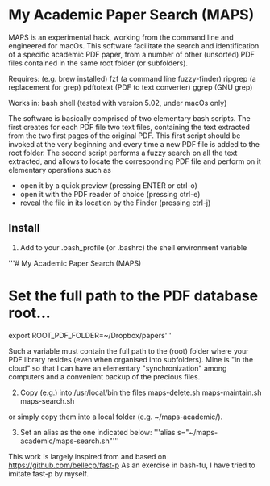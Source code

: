 # My Academic Paper Search (MAPS)

MAPS is an experimental hack, working from the command line and
engineered for macOs.
This software facilitate the search and identification of a specific
academic PDF paper, from a number of other (unsorted) PDF files contained
in the same root folder (or subfolders).

Requires: (e.g. brew installed) 	fzf (a command line fuzzy-finder)
									ripgrep (a replacement for grep)
									pdftotext (PDF to text converter)
									ggrep (GNU grep)

Works in: bash shell (tested with version 5.02, under macOs only)

The software is basically comprised of two elementary bash scripts. The first
creates for each PDF file two text files, containing the text extracted
from the two first pages of the original PDF. This first script should be
invoked at the very beginning and every time a new PDF file is added to the
root folder.
The second script performs a fuzzy search on all the text extracted, and allows to
locate the corresponding PDF file and perform on it elementary operations such as
 - open it by a quick preview (pressing ENTER or ctrl-o)
 - open it with the PDF reader of choice (pressing ctrl-e)
 - reveal the file in its location by the Finder (pressing ctrl-j)

## Install
1. Add to your .bash_profile (or .bashrc) the shell environment variable

'''# My Academic Paper Search (MAPS)
# Set the full path to the PDF database root...
export ROOT_PDF_FOLDER=~/Dropbox/papers'''

Such a variable must contain the full path to the (root) folder where your PDF
library resides (even when organised into subfolders). Mine is "in the cloud"
so that I can have an elementary "synchronization" among computers and a
convenient backup of the precious files.

2. Copy (e.g.) into /usr/local/bin the files
 		maps-delete.sh
 		maps-maintain.sh
 		maps-search.sh

or simply copy them into a local folder (e.g. ~/maps-academic/).

3. Set an alias as the one indicated below:
'''alias s="~/maps-academic/maps-search.sh"'''

This work is largely inspired from and based on https://github.com/bellecp/fast-p
As an exercise in bash-fu, I have tried to imitate fast-p by myself.



